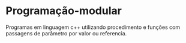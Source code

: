 # Programação-modular
Programas em  linguagem c++ utilizando procedimento e funções com passagens de parâmetro por valor ou referencia.
